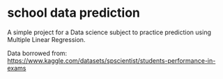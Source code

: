 # school data prediction
 A simple project for a Data science subject to practice prediction using Multiple Linear Regression.
 
 Data borrowed from: https://www.kaggle.com/datasets/spscientist/students-performance-in-exams
